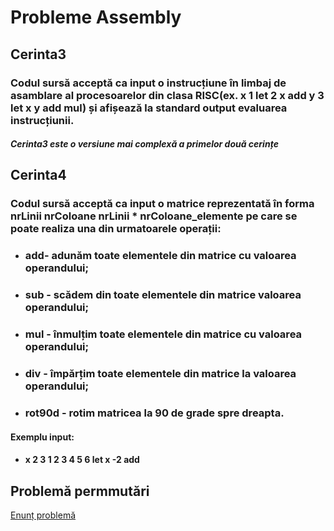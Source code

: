 # Probleme Assembly
## Cerinta3 
### Codul sursă acceptă ca input o instrucțiune în limbaj de asamblare al procesoarelor din clasa RISC(ex. x 1 let 2 x add y 3 let x y add mul) și afișează la standard output evaluarea instrucțiunii.
##### *Cerinta3 este o versiune mai complexă a primelor două cerințe*
## Cerinta4
### Codul sursă acceptă ca input o matrice reprezentată în forma **nrLinii nrColoane nrLinii * nrColoane_elemente** pe care se poate realiza una din urmatoarele operații:
- ###  **add**- adunăm toate elementele din matrice cu valoarea operandului;
- ### **sub** - scădem din toate elementele din matrice valoarea operandului;
- ### **mul** - înmulțim toate elementele din matrice cu valoarea operandului;
- ### **div** - împărțim toate elementele din matrice la valoarea operandului;
- ### **rot90d** - rotim matricea la 90 de grade spre dreapta.
#### Exemplu input:
- #### x 2 3 1 2 3 4 5 6 let x -2 add
## Problemă permmutări
[Enunț problemă](https://i.imgur.com/hlLH4GZ.png)
